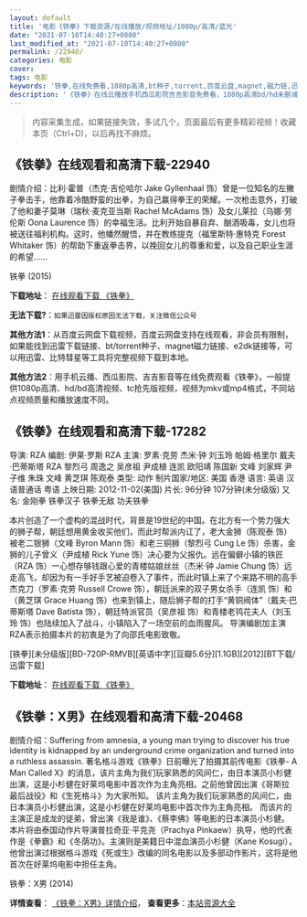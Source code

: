 ```yaml
---
layout: default
title: '电影《铁拳》下载资源/在线播放/视频地址/1080p/高清/蓝光'
date: "2021-07-10T14:40:27+0800"
last_modified_at: "2021-07-10T14:40:27+0800"
permalink: /22940/
categories: 电影
cover:
tags: 电影
keywords: '铁拳,在线免费看,1080p高清,bt种子,torrent,百度云盘,magnet,磁力链,迅雷下载资源'
description: '《铁拳》在线云播放手机西瓜影院吉吉影音免费看，1080p高清bd/hd未删减完整版和tc抢先枪版，mkv/mp4格式，附带bt/torrent种子、magnet/磁力链、百度云盘、网盘资源迅雷下载链接'
---
```


>内容采集生成，如果链接失效，多试几个，页面最后有更多精彩视频！收藏本页（Ctrl+D)，以后再找不麻烦。


## 《铁拳》在线观看和高清下载-22940

剧情介绍：比利·霍普（杰克·吉伦哈尔 Jake Gyllenhaal 饰）曾是一位知名的左撇子拳击手，他靠着冷酷野蛮的出拳，为自己赢得拳王的荣耀。一次枪击意外，打破了他和妻子莫琳（瑞秋·麦克亚当斯 Rachel McAdams 饰）及女儿莱拉（乌娜·劳伦斯 Oona Laurence 饰）的幸福生活。比利开始自暴自弃、酗酒吸毒，女儿也将被送往福利机构。这时，他幡然醒悟，并在教练提克（福里斯特·惠特克 Forest Whitaker 饰）的帮助下重返拳击界，以挽回女儿的尊重和爱，以及自己职业生涯的希望……


铁拳 (2015)

**下载地址**： [在线观看下载 《铁拳》](https://www.btbtdy.me/btdy/dy159.html) 


**无法下载?**：`如果迅雷因版权原因无法下载，关注微信公众号 `

**其他方法1**：从百度云网盘下载视频，百度云网盘支持在线观看，非会员有限制，如果能找到迅雷下载链接、bt/torrent种子、magnet磁力链接、e2dk链接等，可以用迅雷、比特彗星等工具将完整视频下载到本地。

**其他方法2**：用手机云播、西瓜影院、吉吉影音等在线免费观看《铁拳》，一般提供1080p高清、hd/bd高清视频、tc抢先版视频，视频为mkv或mp4格式，不同站点视频质量和播放速度不同。


## 《铁拳》在线观看和高清下载-17282

导演: RZA 编剧: 伊莱·罗斯 RZA 主演: 罗素·克劳 杰米·钟 刘玉玲 帕姆·格里尔 戴夫·巴蒂斯塔 RZA 黎烈弓 周逸之 吴彦祖 尹成植 连凯 欧阳靖 陈国新 文峰 刘家辉 尹子维 朱珠 文峰 黄芝琪 陈观泰 类型: 动作 制片国家/地区: 美国 香港 语言: 英语 汉语普通话 粤语 上映日期: 2012-11-02(美国) 片长: 96分钟 107分钟(未分级版) 又名: 金刚拳 铁拳汉子 铁拳无敌 功夫铁拳

本片创造了一个虚构的混战时代，背景是19世纪的中国。在北方有一个势力强大的狮子帮，朝廷想用黄金收买他们，而此时帮派内讧了，老大金狮（陈观泰 饰）被老二银狮（文峰 Byron Mann 饰）和老三铜狮（黎烈弓 Cung Le 饰）杀害，金狮的儿子曾义（尹成植 Rick Yune 饰）决心要为父报仇。远在偏僻小镇的铁匠（RZA 饰）一心想存够钱跟心爱的青楼姑娘丝丝（杰米·钟 Jamie Chung 饰）远走高飞，却因为有一手好手艺被迫卷入了事件，而此时镇上来了个来路不明的高手杰克刀（罗素·克劳 Russell Crowe 饰），朝廷派来的双子男女杀手（连凯 饰）和（黄芝琪 Grace Huang 饰）也来到镇上，随后狮子帮的打手“黄铜阀体”（戴夫·巴蒂斯塔 Dave Batista 饰），朝廷特派官员（吴彦祖 饰）和青楼老鸨花夫人（刘玉玲 饰）也陆续加入了战斗，小镇陷入了一场空前的血雨腥风。 导演编剧加主演RZA表示拍摄本片的初衷是为了向邵氏电影致敬。


[铁拳][未分级版][BD-720P-RMVB][英语中字][豆瓣5.6分][1.1GB][2012][BT下载/迅雷下载]

**下载地址**： [在线观看下载 《铁拳》](https://www.btdx8.com/torrent/the_man_with_the_iron_fists_2012.html) 


## 《铁拳：X男》在线观看和高清下载-20468

剧情介绍：Suffering from amnesia, a young man trying to discover his true identity is kidnapped by an underground crime organization and turned into a ruthless assassin.   著名格斗游戏《铁拳》日前曝光了拍摄其前传电影《铁拳- A Man Called X》的消息，该片主角为我们玩家熟悉的风间仁，由日本演员小杉健出演，这是小杉健在好莱坞电影中首次作为主角亮相。之前他曾因出演《哥斯拉 最后战役》和《生死格斗》为大家所知。   该片主角为我们玩家熟悉的风间仁，由日本演员小杉健出演，这是小杉健在好莱坞电影中首次作为主角亮相。   而该片的主演正是成龙的徒弟，曾出演《我是谁》、《蔡李佛》等电影的日本演员小杉健。   本片将由泰国动作片导演普拉奇亚·平克尧（Prachya Pinkaew）执导，他的代表作是《拳霸》和《冬荫功》。主演则是美籍日中混血演员小杉健（Kane Kosugi），他曾出演过根据格斗游戏《死或生》改编的同名电影以及多部动作影片，这将是他首次在好莱坞电影中担任主角。


铁拳：X男 (2014)

**详情查看**： [《铁拳：X男》详情介绍](/movie/20468/)， **查看更多**：[本站资源大全](/movie/t/all/)

